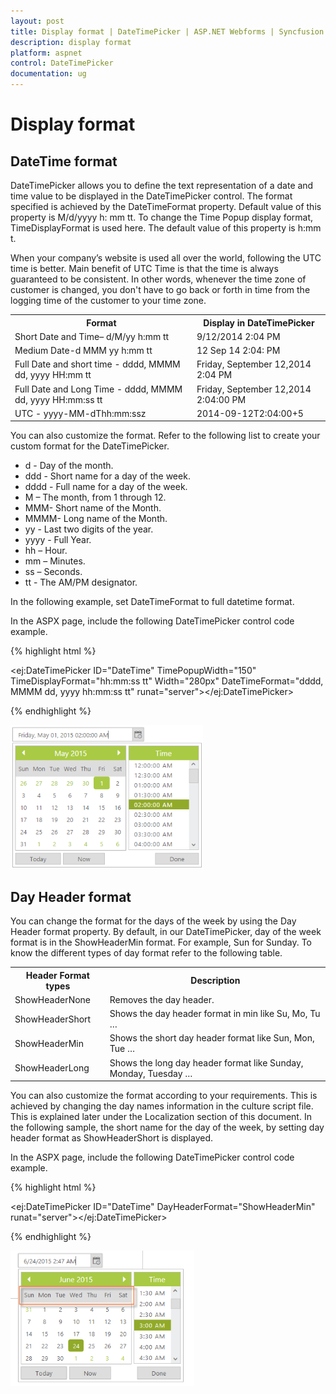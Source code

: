 ```yaml
---
layout: post
title: Display format | DateTimePicker | ASP.NET Webforms | Syncfusion
description: display format
platform: aspnet
control: DateTimePicker
documentation: ug
---
```


# Display format

## DateTime format

DateTimePicker allows you to define the text representation of a date and time value to be displayed in the DateTimePicker control. The format specified is achieved by the DateTimeFormat property. Default value of this property is M/d/yyyy h: mm tt. To change the Time Popup display format, TimeDisplayFormat is used here. The default value of this property is h:mm t. 

When your company’s website is used all over the world, following the UTC time is better. Main benefit of UTC Time is that the time is always guaranteed to be consistent. In other words, whenever the time zone of customer is changed, you don't have to go back or forth in time from the logging time of the customer to your time zone.

<table>
<tr>
<th>
Format</th><th>
Display in DateTimePicker</th></tr>
<tr>
<td>
Short Date and Time– d/M/yy h:mm tt</td><td>
9/12/2014 2:04 PM</td></tr>
<tr>
<td>
Medium Date-d MMM yy h:mm tt</td><td>
12 Sep 14 2:04: PM</td></tr>
<tr>
<td>
Full Date and short time - dddd, MMMM dd, yyyy HH:mm tt</td><td>
Friday, September 12,2014 2:04 PM</td></tr>
<tr>
<td>
Full Date and Long Time - dddd, MMMM dd, yyyy HH:mm:ss tt</td><td>
Friday, September 12,2014 2:04:00 PM</td></tr>
<tr>
<td>
UTC - yyyy-MM-dThh:mm:ssz</td><td>
2014-09-12T2:04:00+5</td></tr>
</table>


You can also customize the format. Refer to the following list to create your custom format for the DateTimePicker.

* d - Day of the month.
* ddd - Short name for a day of the week.
* dddd - Full name for a day of the week.
* M – The month, from 1 through 12.
* MMM- Short name of the Month.
* MMMM- Long name of the Month.
* yy - Last two digits of the year.
* yyyy - Full Year.
* hh – Hour.
* mm – Minutes.
* ss – Seconds.
* tt - The AM/PM designator.

In the following example, set DateTimeFormat to full datetime format.

In the ASPX page, include the following DateTimePicker control code example.

{% highlight html %}



<ej:DateTimePicker ID="DateTime" TimePopupWidth="150" TimeDisplayFormat="hh:mm:ss tt" Width="280px" DateTimeFormat="dddd, MMMM dd, yyyy hh:mm:ss tt" runat="server"></ej:DateTimePicker>



{% endhighlight %}



![](Display-format_images/Display-format_img1.png) 





## Day Header format

You can change the format for the days of the week by using the Day Header format property. By default, in our DateTimePicker, day of the week format is in the ShowHeaderMin format. For example, Sun for Sunday. To know the different types of day format refer to the following table.

<table>
<tr>
<th>
Header Format types</th><th>
Description</th></tr>
<tr>
<td>
ShowHeaderNone</td><td>
Removes the day header.</td></tr>
<tr>
<td>
ShowHeaderShort</td><td>
Shows the day header format in min like Su, Mo, Tu …</td></tr>
<tr>
<td>
ShowHeaderMin</td><td>
Shows the short day header format like Sun, Mon, Tue …</td></tr>
<tr>
<td>
ShowHeaderLong</td><td>
Shows the long day header format like Sunday, Monday, Tuesday …</td></tr>
</table>
You can also customize the format according to your requirements. This is achieved by changing the day names information in the culture script file. This is explained later under the Localization section of this document. In the following sample, the short name for the day of the week, by setting day header format as ShowHeaderShort is displayed.

In the ASPX page, include the following DateTimePicker control code example.

{% highlight html %}



<ej:DateTimePicker ID="DateTime" DayHeaderFormat="ShowHeaderMin" runat="server"></ej:DateTimePicker>



{% endhighlight %}



![](Display-format_images/Display-format_img2.png) 



